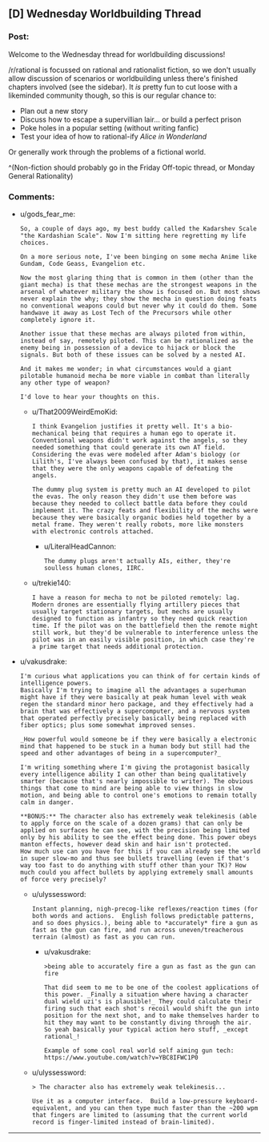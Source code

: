 ## [D] Wednesday Worldbuilding Thread

### Post:

Welcome to the Wednesday thread for worldbuilding discussions!

/r/rational is focussed on rational and rationalist fiction, so we don't usually allow discussion of scenarios or worldbuilding unless there's finished chapters involved (see the sidebar).  It *is* pretty fun to cut loose with a likeminded community though, so this is our regular chance to:

* Plan out a new story
* Discuss how to escape a supervillian lair... or build a perfect prison
* Poke holes in a popular setting (without writing fanfic)
* Test your idea of how to rational-ify *Alice in Wonderland*

Or generally work through the problems of a fictional world.

^(Non-fiction should probably go in the Friday Off-topic thread, or Monday General Rationality)


### Comments:

- u/gods_fear_me:
  ```
  So, a couple of days ago, my best buddy called the Kadarshev Scale "the Kardashian Scale". Now I'm sitting here regretting my life choices.

  On a more serious note, I've been binging on some mecha Anime like Gundam, Code Geass, Evangelion etc.

  Now the most glaring thing that is common in them (other than the giant mecha) is that these mechas are the strongest weapons in the arsenal of whatever military the show is focused on. But most shows never explain the why; they show the mecha in question doing feats no conventional weapons could but never why it could do them. Some handwave it away as Lost Tech of the Precursors while other completely ignore it.

  Another issue that these mechas are always piloted from within, instead of say, remotely piloted. This can be rationalized as the enemy being in possession of a device to hijack or block the signals. But both of these issues can be solved by a nested AI.

  And it makes me wonder; in what circumstances would a giant pilotable humanoid mecha be more viable in combat than literally any other type of weapon?

  I'd love to hear your thoughts on this.
  ```

  - u/That2009WeirdEmoKid:
    ```
    I think Evangelion justifies it pretty well. It's a bio-mechanical being that requires a human ego to operate it. Conventional weapons didn't work against the angels, so they needed something that could generate its own AT field. Considering the evas were modeled after Adam's biology (or Lilith's, I've always been confused by that), it makes sense that they were the only weapons capable of defeating the angels. 

    The dummy plug system is pretty much an AI developed to pilot the evas. The only reason they didn't use them before was because they needed to collect battle data before they could implement it. The crazy feats and flexibility of the mechs were because they were basically organic bodies held together by a metal frame. They weren't really robots, more like monsters with electronic controls attached.
    ```

    - u/LiteralHeadCannon:
      ```
      The dummy plugs aren't actually AIs, either, they're soulless human clones, IIRC.
      ```

  - u/trekie140:
    ```
    I have a reason for mecha to not be piloted remotely: lag. Modern drones are essentially flying artillery pieces that usually target stationary targets, but mechs are usually designed to function as infantry so they need quick reaction time. If the pilot was on the battlefield then the remote might still work, but they'd be vulnerable to interference unless the pilot was in an easily visible position, in which case they're a prime target that needs additional protection.
    ```

- u/vakusdrake:
  ```
  I'm curious what applications you can think of for certain kinds of intelligence powers.
  Basically I'm trying to imagine all the advantages a superhuman might have if they were basically at peak human level with weak regen the standard minor hero package, and they effectively had a brain that was effectively a supercomputer, and a nervous system that operated perfectly precisely basically being replaced with fiber optics; plus some somewhat improved senses.

  _How powerful would someone be if they were basically a electronic mind that happened to be stuck in a human body but still had the speed and other advantages of being in a supercomputer?_

  I'm writing something where I'm giving the protagonist basically every intelligence ability I can other than being qualitatively smarter (because that's nearly impossible to writer). The obvious things that come to mind are being able to view things in slow motion, and being able to control one's emotions to remain totally calm in danger.

  **BONUS:** The character also has extremely weak telekinesis (able to apply force on the scale of a dozen grams) that can only be applied on surfaces he can see, with the precision being limited only by his ability to see the effect being done. This power obeys manton effects, however dead skin and hair isn't protected.    
  How much use can you have for this if you can already see the world in super slow-mo and thus see bullets travelling (even if that's way too fast to do anything with stuff other than your TK)? How much could you affect bullets by applying extremely small amounts of force very precisely?
  ```

  - u/ulyssessword:
    ```
    Instant planning, nigh-precog-like reflexes/reaction times (for both words and actions.  English follows predictable patterns, and so does physics.), being able to *accurately* fire a gun as fast as the gun can fire, and run across uneven/treacherous terrain (almost) as fast as you can run.
    ```

    - u/vakusdrake:
      ```
      >being able to accurately fire a gun as fast as the gun can fire

      That did seem to me to be one of the coolest applications of this power. _Finally a situation where having a character dual wield uzi's is plausible!_ They could calculate their firing such that each shot's recoil would shift the gun into position for the next shot, and to make themselves harder to hit they may want to be constantly diving through the air. So yeah basically your typical action hero stuff, _except rational_!

      Example of some cool real world self aiming gun tech: https://www.youtube.com/watch?v=YBC8IFWC1P0
      ```

  - u/ulyssessword:
    ```
    > The character also has extremely weak telekinesis...

    Use it as a computer interface.  Build a low-pressure keyboard-equivalent, and you can then type much faster than the ~200 wpm that fingers are limited to (assuming that the current world record is finger-limited instead of brain-limited).
    ```

---

